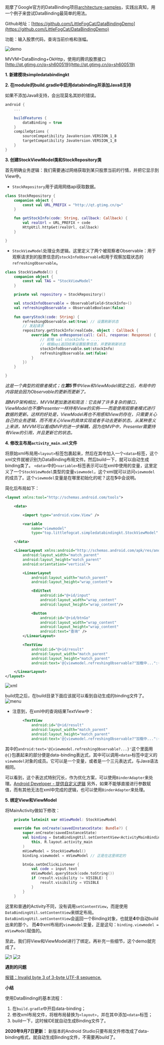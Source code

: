 观摩了Google官方的DataBinding项目[architecture-samples](https://github.com/android/architecture-samples/tree/todo-mvvm-databinding)，实践出真知，用一个例子来尝试DataBinding最简单的用法。

Github地址：[https://github.com/LittleFogCat/DataBindingDemo](https://github.com/LittleFogCat/DataBindingDemo)

功能：输入股票代码，查询当前价格和涨幅。

![demo](https://upload-images.jianshu.io/upload_images/6532223-c14af66a28eefc20.png?imageMogr2/auto-orient/strip%7CimageView2/2/w/1240)


MVVM+DataBinding+OkHttp，使用的腾讯股票接口[http://qt.gtimg.cn/q=sh600519](http://qt.gtimg.cn/q=sh600519)


**1. 新建模块simpledatabindingkt**

**2. 在module的build.gradle中启用databinding并添加Java8支持**

如果不添加Java8支持，会出现莫名其妙的错误。

```gradle
android {
    ...

    buildFeatures {
        dataBinding = true
    }
    compileOptions {
        sourceCompatibility JavaVersion.VERSION_1_8
        targetCompatibility JavaVersion.VERSION_1_8
    }
}
```

**3. 创建StockViewModel类和StockRepository类**

首先明确业务逻辑：我们需要通过网络获取到某只股票当前的行情，并把它显示到View中。

- `StockRepository`用于调用网络api获取数据。
```kotlin
class StockRepository {
    companion object {
        const val URL_PREFIX = "http://qt.gtimg.cn/q="
    }

    fun getStockInfo(code: String, callback: Callback) {
        val realUrl = URL_PREFIX + code
        HttpUtil.httpGet(realUrl, callback)
    }

}
```

- `StockViewModel`处理业务逻辑。这里定义了两个被观察者Observable：用于观察请求到的股票信息的`stockInfoObservable`和用于观察加载状态的`refreshingObservable`。


```kotlin
class StockViewModel() {
    companion object {
        const val TAG = "StockViewModel"
    }

    private val repository = StockRepository()

    val stockInfoObservable = ObservableField<StockInfo>()
    val refreshingObservable = ObservableBoolean(false)
    
    fun queryStock(code: String) {
        refreshingObservable.set(true) // 设置刷新状态
        // 发起请求
        repository.getStockInfo(realCode, object : Callback {
            override fun onResponse(call: Call, response: Response) {
                // 前略 val stockInfo = ....
                // 根据api返回结果设置股票信息，并更新刷新状态
                stockInfoObservable.set(stockInfo)
                refreshingObservable.set(false)
            }
        })
    }

}
```
*这是一个典型的观察者模式；在**第5节**中View和ViewModel绑定之后，布局中的内容就会因为Observable的更新而更新了。*

*跟MVP架构相比，MVVM更加激进和简洁：它去掉了许多复杂的接口，ViewModel也不像Presenter一样持有View的实例——而是使用观察者模式进行数据的更新。这样的好处是，ViewModel再也不用感知View的存在，只需要关心自己的业务逻辑，而不用关心View的具体实现或者手动去更新状态。从某种意义上来讲，MVVM可以看成MVP的进一步解耦，因为在MVP中，Presenter需要持有View的引用，并且更新它的状态。*


**4. 修改主布局`activity_main.xml`文件**

将原始xml布局用`<layout>`标签包裹起来，然后在其中加入一个`<data>`标签，这个xml文件就被识别为DataBinding布局文件。然后build一下，就可以自动生成binding类了。
`<data>`中的`<variable>`标签表示可以在xml中使用的变量，这里定义了一个`StockViewModel`类型的变量`viewmodel`，这个xml就可以访问`viewmodel`的成员了。这个`viewmodel`变量是在哪里初始化的呢？这在**5**中会说明。

简化后布局如下：
```xml
<layout xmlns:tool="http://schemas.android.com/tools">

    <data>

        <import type="android.view.View" />

        <variable
            name="viewmodel"
            type="top.littlefogcat.simpledatabindingkt.StockViewModel" />

    </data>

    <LinearLayout xmlns:android="http://schemas.android.com/apk/res/android"
        android:layout_width="match_parent"
        android:layout_height="match_parent"
        android:orientation="vertical">

        <LinearLayout
            android:layout_width="match_parent"
            android:layout_height="wrap_content">

            <EditText
                android:id="@+id/input"
                android:layout_width="wrap_content"
                android:layout_height="wrap_content"/>

            <Button
                android:id="@+id/btnGo"
                android:layout_width="wrap_content"
                android:layout_height="wrap_content"
                android:text="查询" />
        </LinearLayout>

        <TextView
            android:id="@+id/result"
            android:layout_width="match_parent"
            android:layout_height="match_parent"
            android:text='@{viewmodel.refreshingObservable?"加载中...":(viewmodel.stockInfoObservable.name+"（"+viewmodel.stockInfoObservable.code+"）\n当前价："+viewmodel.stockInfoObservable.price+"\n涨幅："+viewmodel.stockInfoObservable.increase+"%")}' />

    </LinearLayout>
</layout>
```

![xml](https://upload-images.jianshu.io/upload_images/6532223-4bbc0d757a80d85c.png?imageMogr2/auto-orient/strip%7CimageView2/2/w/1240)

build完之后，在build目录下面应该就可以看到自动生成的binding文件了。
![menu](https://upload-images.jianshu.io/upload_images/6532223-2f5e3dd0326c5033.png?imageMogr2/auto-orient/strip%7CimageView2/2/w/1240)

- 注意到，在xml中的查询结果TextView中：
```xml
        <TextView
            android:id="@+id/result"
            android:layout_width="match_parent"
            android:layout_height="match_parent"
            android:text='@{viewmodel.refreshingObservable?"加载中...":(viewmodel.stockInfoObservable.name+"（"+viewmodel.stockInfoObservable.code+"）\n当前价："+viewmodel.stockInfoObservable.price+"\n涨幅："+viewmodel.stockInfoObservable.increase+"%")}' />
```
其中的`android:text='@{viewmodel.refreshingObservable?...}'`这个里面用`@{}`包裹起来的部分便是data-binding表达式，其中可以调用`<data>`标签中定义的`viewmodel`对象的成员。它可以是一个变量，或者是一个三元表达式，与Java语法相同。

可以看到，这个表达式特别冗长，作为优化方案，可以使用`BinderAdapter`来处理。[Android Developer - 提供自定义逻辑](https://developer.android.com/topic/libraries/data-binding/binding-adapters#custom-logic)
另外，如果不能够直接进行参数赋值，而有其他无法在xml中完成的逻辑，也可以使用`BinderAdapter`来处理。


**5. 绑定View和ViewModel**

将MainActivity做如下修改：
```kotlin
    private lateinit var mViewModel: StockViewModel

    override fun onCreate(savedInstanceState: Bundle?) {
        super.onCreate(savedInstanceState)
        val binding = DataBindingUtil.setContentView<ActivityMainBinding>(
            this, R.layout.activity_main
        )
        mViewModel = StockViewModel()
        binding.viewmodel = mViewModel // 正是在这里绑定的

        btnGo.setOnClickListener {
            val code = input.text
            mViewModel.queryStock(code.toString())
            if (result.visibility != VISIBLE) {
                result.visibility = VISIBLE
            }
        }
    }
```
这里和普通的Activity不同，没有调用`setContentView`，而是使用`DataBindingUtil.setContentView`来绑定布局。`DataBindingUtil.setContentView`会返回一个Binding对象，也就是**4**中自动build出来的那个。
而**4**中xml布局的`viewmodel`变量，正是这句：`binding.viewmodel = mViewModel`赋值的。

至此，我们将View和ViewModel进行了绑定。再补充一些细节，这个demo就完成了。

![1](https://upload-images.jianshu.io/upload_images/6532223-0f0cc00ec2fca82a.png?imageMogr2/auto-orient/strip%7CimageView2/2/w/1240)
![2](https://upload-images.jianshu.io/upload_images/6532223-e3fc1937815a0a89.png?imageMogr2/auto-orient/strip%7CimageView2/2/w/1240)


**遇到的问题**

[报错：Invalid byte 3 of 3-byte UTF-8 sequence.](https://www.jianshu.com/p/f9d8f0082a90)


**小结**

使用DataBinding的基本流程：
1. 在`build.gradle`中开启data-binding；
2. 修改xml布局文件，将根布局替换为`<layout>`，并在其中添加`<data>`标签；
3. build一下，这时候IDE就自动生成Binding文件了。

**2020年9月7日更新：**
新版本的Android Studio只要布局文件修改成了data-binding格式，就自动生成Binding文件，不需要再build了。
